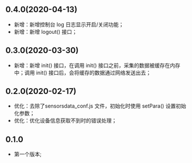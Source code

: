 ## 0.4.0(2020-04-13)
* 新增：新增控制台 log 日志显示开启/关闭功能；
* 新增：新增 logout() 接口；

## 0.3.0(2020-03-30)
* 新增：新增 init() 接口，在调用 init() 接口之前，采集的数据被缓存在内存中；调用 init() 接口后，会将缓存的数据通过网络发送出去；

## 0.2.0(2020-02-17)
* 优化：去除了sensorsdata_conf.js 文件，初始化时使用 setPara() 设置初始化参数；
* 优化：优化设备信息获取不到时的错误处理；

## 0.1.0
* 第一个版本;